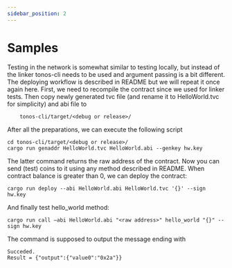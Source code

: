 ```yaml
---
sidebar_position: 2
---
```


# Samples

Testing in the network is somewhat similar to testing locally, but instead of the linker tonos-cli needs to be used and argument passing is a bit different. The deploying workflow is described in README but we will repeat it once again here. First, we need to recompile the contract since we used for linker tests. Then copy newly generated tvc file (and rename it to HelloWorld.tvc for simplicity) and abi file to

        tonos-cli/target/<debug or release>/ 
        
 After all the preparations, we can execute the following script

    cd tonos-cli/target/<debug or release>/
    cargo run genaddr HelloWorld.tvc HelloWorld.abi --genkey hw.key

The latter command returns the raw address of the contract. Now you can send (test) coins to it using any method described in README. When contract balance is greater than 0, we can deploy the contract:

    cargo run deploy --abi HelloWorld.abi HelloWorld.tvc '{}' --sign hw.key

And finally test hello_world method:

    cargo run call –abi HelloWorld.abi "<raw address>" hello_world "{}" --sign hw.key

The command is supposed to output the message ending with

    Succeded.
    Result = {"output":{"value0":"0x2a"}}
